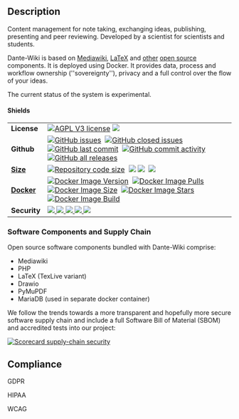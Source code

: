 ## Description

Content management for note taking, exchanging ideas, publishing, presenting and peer reviewing.
Developed by a scientist for scientists and students.

Dante-Wiki is based on [Mediawiki](https://www.mediawiki.org/), [LaTeX](https://www.latex-project.org/) and 
[other](#components) [open source](https://opensource.com/resources/what-open-source) components. It is deployed using Docker.
It provides data, process and workflow ownership (''sovereignty''), 
privacy and a full control over the flow of your ideas.

The current status of the system is experimental.

#### Shields

<table border=0 style="border-collapse: collapse;">
  <tr>
    <td><b>License</b></td>
      <td>
        <a href=""><img alt="AGPL V3 license" src="https://img.shields.io/badge/License-AGPL%20v3-blue.svg"></a>
        <a href="https://scorecard.dev/viewer/?uri=github.com/clecap/dante-wiki" title="Read detailed score report"><img src="https://img.shields.io/badge/Openssf%20Scorecard-Click_to_View-Green.svg"/></a>
      </td>
  </tr>
  <tr>
    <td><b>Github</b></td>
    <td>
      <a href=""><img alt="GitHub issues" src="https://img.shields.io/github/issues/clecap/dante-wiki"></a>&nbsp;
      <a href=""><img alt="GitHub closed issues" src="https://img.shields.io/github/issues-closed/clecap/dante-wiki?color=lightgreen"></a>&nbsp;
      <img alt="" src="https://img.shields.io/github/issues-pr/clecap/dante-wiki">
      <img alt="" src="https://img.shields.io/github/issues-pr-closed/clecap/dante-wiki?color=lightgreen"><br>
      <a href=""><img alt="GitHub last commit" src="https://img.shields.io/github/last-commit/clecap/dante-wiki"></a>&nbsp;
      <a href=""><img alt="GitHub commit activity" src="https://img.shields.io/github/commit-activity/m/clecap/dante-wiki"></a>&nbsp;
      <a href=""><img alt="GitHub all releases" src="https://img.shields.io/github/downloads/clecap/dante-wiki/total"></a></td>
  </tr>
  <tr>
    <td><b><a href="https://github.com/clecap/dante-wiki/blob/master/.github/results/cloc_results.md" title="Show detailed line counts!">Size</a></b></td>
    <td>
      <a href="https://github.com/clecap/dante-wiki/blob/master/.github/results/cloc_results.md" title="Show detailed line counts!">
        <img alt="Repository code size" src="https://img.shields.io/github/languages/code-size/clecap/dante-wiki?color=lightgreen"></a>&nbsp;
      <a href="https://github.com/clecap/dante-wiki/actions/workflows/count_lines.yml" title="Show report on workflow execution">
        <img src="https://github.com/clecap/dante-wiki/actions/workflows/count_lines.yml/badge.svg"></a>
      <a href="https://github.com/clecap/dante-wiki/blob/master/.github/results/cloc_results.md" title="Show detailed line counts!">
        <img src="https://img.shields.io/badge/dynamic/json?url=https%3A%2F%2Fraw.githubusercontent.com/clecap/dante-wiki/master/.github/results/cloc_results.json&label=Files&query=%24.header.n_files&color=lightgreen"></a>&nbsp;
      <a href="https://github.com/clecap/dante-wiki/blob/master/.github/results/cloc_results.md" title="Show detailed line counts!">
        <img src="https://img.shields.io/badge/dynamic/json?url=https%3A%2F%2Fraw.githubusercontent.com/clecap/dante-wiki/master/.github/results/cloc_results.json&label=Lines&query=%24.header.n_lines&color=lightgreen"></a>
</td>
  </tr>
  <tr>
    <td><b><a href="https://hub.docker.com/u/clecap/dante-wiki" title="Go to dockerhub repository of dante-wiki">Docker</a></b></td>
    <td>
      <a href=""><img alt="Docker Image Version" src="https://img.shields.io/docker/v/clecap/dante-wiki?sort=date&label=Pulls"></a>&nbsp;
      <a href=""><img alt="Docker Image Pulls"   src="https://img.shields.io/docker/pulls/clecap/dante-wiki"></a>&nbsp;
      <a href=""><img alt="Docker Image Size"    src="https://img.shields.io/docker/image-size/clecap/dante-wiki?sort=date&label=Size"></a>&nbsp;
      <a href=""><img alt="Docker Image Stars"   src="https://img.shields.io/docker/stars/clecap/dante-wiki"></a>&nbsp;
      <a href=""><img alt="Docker Image Build"   src="https://img.shields.io/docker/automated/clecap/dante-wiki"></a>
    </td>
  </tr>
  <tr>
    <td><b>Security</b></td>
    <td>
      <a href="https://github.com/clecap/dante-wiki/blob/master/doc/sbom.json"><img src="https://img.shields.io/badge/SBOM-available-brightgreen?label=SBOM%20of%20lap">
      <a href=""><img src="https://github.com/clecap/dante-wiki/actions/workflows/github-code-scanning/codeql/badge.svg">
      <img src="https://github.com/clecap/dante-wiki/actions/workflows/docker-scan.yml/badge.svg">
      <img src="https://github.com/clecap/dante-wiki/actions/workflows/scorecard.yml/badge.svg">
      <a href="https://scorecard.dev/viewer/?uri=github.com/clecap/dante-wiki" title="Read detailed score report"><img src="https://img.shields.io/ossf-scorecard/github.com/clecap/dante-wiki"></a>
    </td>
  </tr>
</table>

### <a name="components"></a>Software Components and Supply Chain

Open source software components bundled with Dante-Wiki comprise:
* Mediawiki
* PHP
* LaTeX (TexLive variant)
* Drawio
* PyMuPDF
* MariaDB (used in separate docker container)



We follow the trends towards a more transparent and hopefully more secure software supply chain
and include a full Software Bill of Material (SBOM) and accredited tests into our project:

[![Scorecard supply-chain security](https://github.com/clecap/dante-wiki/actions/workflows/scorecard.yml/badge.svg)](https://github.com/clecap/dante-wiki/actions/workflows/scorecard.yml)




## Compliance

GDPR

HIPAA

WCAG

